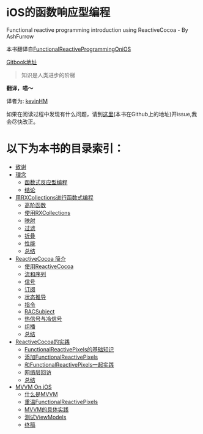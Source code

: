 iOS的函数响应型编程
==
Functional reactive programming introduction using ReactiveCocoa - By AshFurrow

本书翻译自[FunctionalReactiveProgrammingOniOS](http://leanpub.com/iosfrp)

[Gitbook地址](http://kevinhm.gitbooks.io/functionalreactiveprogrammingonios/)

>知识是人类进步的阶梯

**翻译，喵～**

译者为:
[kevinHM](https://github.com/KevinHM)

如果在阅读过程中发现有什么问题，请到[这里](https://github.com/KevinHM/FunctionalReactiveProgrammingOniOS)(本书在Github上的地址)开issue,我会尽快改正。


以下为本书的目录索引：
===

* [致谢](chapter1/acknowledagements.md)
* [理念](chapter2/philosophy.md)
   * [函数式反应型编程](chapter2/functional_reactive_programming.md)
   * [结论](chapter2/conclusion.md)
* [用RXCollections进行函数式编程](chapter3/functional_programming_with_RXCollections.md)
   * [高阶函数](chapter3/Higher_Order_Functions.md)
   * [使用RXCollections](chapter3/installing_RXCollections.md)
   * [映射](chapter3/map.md)
   * [过滤](chapter3/filter.md)
   * [折叠](chapter3/fold.md)
   * [性能](chapter3/performance.md)
   * [总结](chapter3/conclusion.md)
* [ReactiveCocoa 简介](chapter4/introduction_to_reactivecocoa.md)
   * [使用ReactiveCocoa](chapter4/installing_reactivecocoa.md)
   * [流和序列](chapter4/streams_and_sequences.md)
   * [信号](chapter4/signals.md)
   * [订阅](chapter4/subscriptions.md)
   * [状态推导](chapter4/deriving_state.md)
   * [指令](chapter4/commands.md)
   * [RACSubject](chapter4/racsubject.md)
   * [热信号与冷信号](chapter4/hot_and_cold_signals.md)
   * [组播](chapter4/multicasting.md)
   * [总结](chapter4/conclusion.md)
* [ReactiveCocoa的实践](chapter5/reactivecocoa_practice.md)
   * [FunctionalReactivePixels的基础知识](chapter5/basic_of_functionalReactivePixels.md)
   * [添加FunctionalReactivePixels](chapter5/adding_to_functionalReactivePixels.md)
   * [和FunctionalReactivePixels一起实践](chapter5/revisiting_functionalReactivePixels.md)
   * [网络层回访](chapter5/networking_layer_revisited.md)
   * [总结](chapter5/conclusion.md)
* [MVVM On iOS](chapter6/mvvm_on_ios.md)
   * [什么是MVVM](chapter6/what_is_mvvm.md)
   * [重温FunctionalReactivePixels](chapter6/revisiting_functionalReactivePixels.md)
   * [MVVM的具体实践](chapter6/mvvm_in_practice.md)
   * [测试ViewModels](chapter6/testing_viewModels.md)
   * [终稿](chapter6/final_thoughts.md)
